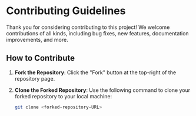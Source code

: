 # Contributing Guidelines

Thank you for considering contributing to this project! We welcome contributions of all kinds, including bug fixes, new features, documentation improvements, and more.

## How to Contribute

1. **Fork the Repository**: Click the "Fork" button at the top-right of the repository page.

2. **Clone the Forked Repository**: Use the following command to clone your forked repository to your local machine:
   ```bash
   git clone <forked-repository-URL>
